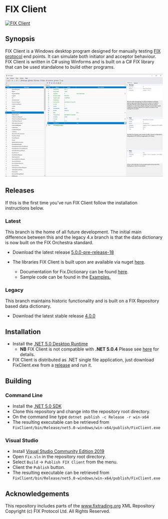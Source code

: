 # FIX Client

[![FIX Client](https://github.com/GaryHughes/FixClient/actions/workflows/dotnet.yml/badge.svg)](https://github.com/GaryHughes/FixClient/actions/workflows/dotnet.yml)

## Synopsis

FIX Client is a Windows desktop program designed for manually testing [FIX protocol](https://www.fixtrading.org/online-specification/) end points. It can simulate both initiator and acceptor behaviour. FIX Client is written in C# using Winforms and is built on a C# FIX library that can be used standalone to build other programs.

![fixciient](FIXClient.png)

## Releases

If this is the first time you've run FIX Client follow the installation instructions below.

### Latest
This branch is the home of all future development. The initial main difference between this and the legacy 4.x branch is that the data dictionary is now built on the FIX Orchestra standard.
* Download the latest release [5.0.0-pre-release-18](https://github.com/GaryHughes/FixClient/releases/tag/v5.0.0-pre-release-18)

* The libraries FIX Client is built upon are available via nuget [here](https://www.nuget.org/packages?q=Geh.Fix).
    * Documentation for Fix.Dictionary can be found [here](Fix.Dictionary/README.md).
    * Sample code can be found in the [Examples.](https://github.com/GaryHughes/FixClient/tree/master/Examples)

### Legacy
This branch maintains historic functionality and is built on a FIX Repository based data dictionary.
* Download the latest stable release [4.0.0](https://github.com/GaryHughes/FixClient/releases/tag/v4.0.0)

## Installation

* Install the [.NET 5.0 Desktop Runtime](https://dotnet.microsoft.com/download/dotnet/thank-you/runtime-desktop-5.0.5-windows-x64-installer)
    * **NB** FIX Client is not compatible with **.NET 5.0.4** Please see [here](https://github.com/GaryHughes/FixClient/issues/2) for details.  
* FIX Client is distributed as .NET single file application, just download FixClient.exe from a [release](https://github.com/GaryHughes/FixClient/releases) and run it.

## Building

### Command Line
* Install the [.NET 5.0 SDK](https://dotnet.microsoft.com/download/dotnet/thank-you/sdk-5.0.202-windows-x64-installer)
* Clone this repository and change into the repository root directory.
* On the command line type `dotnet publish -c Release -r win-x64`
* The resulting executable can be retrieved from `FixClient/bin/Release/net5.0-windows/win-x64/publish/FixClient.exe` 

### Visual Studio
* Install [Visual Studio Community Edition 2019](https://visualstudio.microsoft.com/vs/community/)
* Open `Fix.sln` in the repository root directory.
* Select `Build` -> `Publish FIX Client` from the menu.
* Client the `Publish` button.
* The resulting executable can be retrieved from `FixClient/bin/Release/net5.0-windows/win-x64/publish/FixClient.exe` 

## Acknowledgements

This repository includes parts of the www.fixtrading.org XML Repository Copyright (c) FIX Protocol Ltd. All Rights Reserved.
